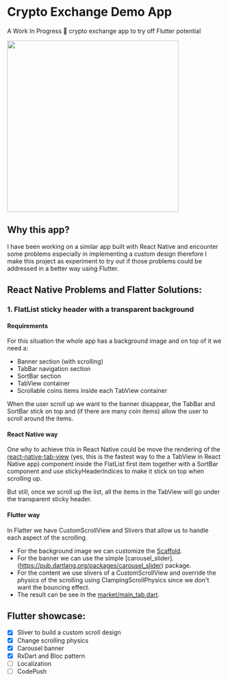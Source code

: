 # Crypto Exchange Demo App

A Work In Progress :construction: crypto exchange app to try off Flutter potential

<img src="showcase.gif" width="400px" >

## Why this app?

I have been working on a similar app built with React Native and encounter some problems especially in implementing a custom design therefore I make this project as experiment to try out if those problems could be addressed in a better way using Flutter.

## React Native Problems and Flatter Solutions:

### 1. FlatList sticky header with a transparent background

#### Requirements

For this situation the whole app has a background image and on top of it we need a:

- Banner section (with scrolling)
- TabBar navigation section
- SortBar section
- TabView container
- Scrollable coins items inside each TabView container

When the user scroll up we want to the banner disappear, the TabBar and SortBar stick on top and (if there are many coin items) allow the user to scroll around the items.

#### React Native way

One why to achieve this in React Native could be move the rendering of the [react-native-tab-view](https://github.com/react-native-community/react-native-tab-view) (yes, this is the fastest way to the a TabView in React Native app) component inside the FlatList first item together with a SortBar component and use stickyHeaderIndices to make it stick on top when scrolling up.

But still, once we scroll up the list, all the items in the TabView will go under the transparent sticky header.

#### Flutter way

In Flatter we have CustomScrollView and Slivers that allow us to handle each aspect of the scrolling.

- For the background image we can customize the [Scaffold](lib/home.dart).
- For the banner we can use the simple [carousel_slider].(https://pub.dartlang.org/packages/carousel_slider) package.
- For the content we use slivers of a CustomScrollView and override the physics of the scrolling using ClampingScrollPhysics since we don't want the bouncing effect.
- The result can be see in the [market/main_tab.dart](lib/pages/market/main_tab.dart).

## Flutter showcase:

- [x] Sliver to build a custom scroll design
- [x] Change scrolling physics
- [x] Carousel banner
- [x] RxDart and Bloc pattern
- [ ] Localization
- [ ] CodePush
